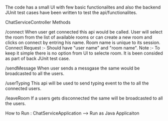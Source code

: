 The code has a small UI with few basic functionalites and also the backend JUnit test cases have been written to test the api/functionalites. 

ChatServiceController Methods

/connect
When user get connected this api would be called. User will select the room from the list of available rooms or can create a new room and clicks on connect by entring his name. Room name is unique to its session. 
Connect Request :- Should have "user name" and "room name". 
Note :- To keep it simple there is no option from UI to selecte room. It is been consided as part of back JUnit test case. 

/sendMessage
When user sends a messgase the same would be broadcasted to all the users.

/userTyping
This api will be used to send typing event to the to all the connected users. 

/leaveRoom 
If a users gets disconnected the same will be broadcasted to all the users.

How to Run :
ChatServiceApplication --> Run as Java Applicaiton 








